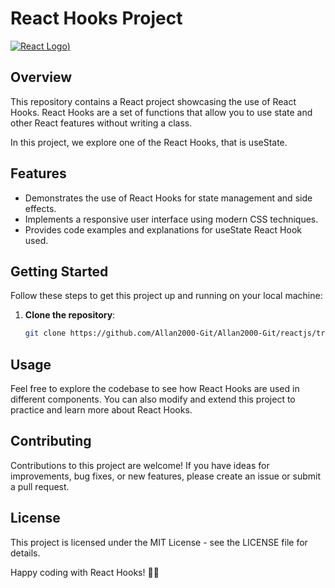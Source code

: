 # React Hooks Project

[![React Logo](https://cdn.freebiesupply.com/logos/thumbs/2x/react-1-logo.png))](https://brandslogos.com/wp-content/uploads/images/large/react-logo-1.png)

## Overview

This repository contains a React project showcasing the use of React Hooks. React Hooks are a set of functions that allow you to use state and other React features without writing a class.

In this project, we explore one of the React Hooks, that is useState.

## Features

- Demonstrates the use of React Hooks for state management and side effects.
- Implements a responsive user interface using modern CSS techniques.
- Provides code examples and explanations for useState React Hook used.

## Getting Started

Follow these steps to get this project up and running on your local machine:

1. **Clone the repository**:

   ```bash
   git clone https://github.com/Allan2000-Git/Allan2000-Git/reactjs/tree/main/react-hooks%2Bforms.git

## Usage
Feel free to explore the codebase to see how React Hooks are used in different components. You can also modify and extend this project to practice and learn more about React Hooks.

## Contributing
Contributions to this project are welcome! If you have ideas for improvements, bug fixes, or new features, please create an issue or submit a pull request.

## License
This project is licensed under the MIT License - see the LICENSE file for details.

Happy coding with React Hooks! 🚀🎣

